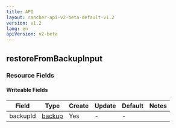 ```yaml
---
title: API
layout: rancher-api-v2-beta-default-v1.2
version: v1.2
lang: en
apiVersion: v2-beta
---
```


## restoreFromBackupInput



### Resource Fields

#### Writeable Fields

Field | Type | Create | Update | Default | Notes
---|---|---|---|---|---
backupId | [backup]({{site.baseurl}}/rancher/{{page.version}}/{{page.lang}}/api/{{page.apiVersion}}/api-resources/backup/) | Yes | - | - | 



<br>
